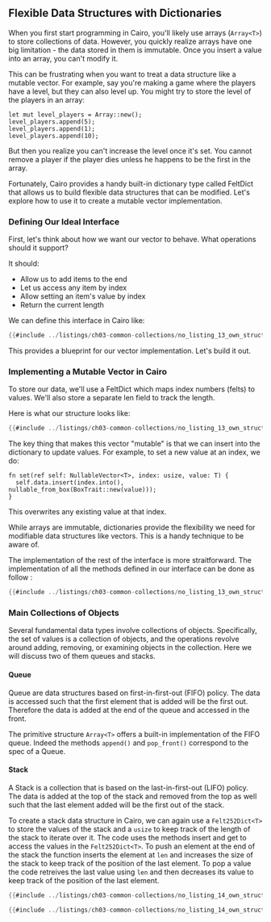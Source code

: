 ## Flexible Data Structures with Dictionaries

When you first start programming in Cairo, you'll likely use arrays (`Array<T>`) to store collections of data. However, you quickly realize arrays have one big limitation - the data stored in them is immutable. Once you insert a value into an array, you can't modify it.

This can be frustrating when you want to treat a data structure like a mutable vector. For example, say you're making a game where the players have a level, but they can also level up. You might try to store the level of the players in an array:

```rust,noplayground
let mut level_players = Array::new();
level_players.append(5);
level_players.append(1);
level_players.append(10); 
```

But then you realize you can't increase the level once it's set. You cannot remove a player if the player dies unless he happens to be the first in the array.

Fortunately, Cairo provides a handy built-in dictionary type called FeltDict that allows us to build flexible data structures that can be modified. Let's explore how to use it to create a mutable vector implementation.

### Defining Our Ideal Interface

First, let's think about how we want our vector to behave. What operations should it support?

It should:
- Allow us to add items to the end
- Let us access any item by index 
- Allow setting an item's value by index
- Return the current length


We can define this interface in Cairo like:


```rust
{{#include ../listings/ch03-common-collections/no_listing_13_own_struct_vect/src/lib.cairo:trait}}
```

This provides a blueprint for our vector implementation. Let's build it out.

### Implementing a Mutable Vector in Cairo 

To store our data, we'll use a FeltDict which maps index numbers (felts) to values. We'll also store a separate len field to track the length.

Here is what our structure looks like:
```rust
{{#include ../listings/ch03-common-collections/no_listing_13_own_struct_vect/src/lib.cairo:struct}}
```
The key thing that makes this vector "mutable" is that we can insert into the dictionary to update values. For example, to set a new value at an index, we do:

```rust,noplayground
fn set(ref self: NullableVector<T>, index: usize, value: T) {
  self.data.insert(index.into(), nullable_from_box(BoxTrait::new(value)));
}
```
This overwrites any existing value at that index.

While arrays are immutable, dictionaries provide the flexibility we need for modifiable data structures like vectors. This is a handy technique to be aware of.

The implementation of the rest of the interface is more straitforward. The implementation of all the methods defined in our interface can be done as follow :

```rust
{{#include ../listings/ch03-common-collections/no_listing_13_own_struct_vect/src/lib.cairo:implem}}
```


### Main Collections of Objects

Several fundamental data types involve collections of objects. Specifically, the set of values is a collection of objects, and the operations revolve around adding, removing, or examining objects in the collection. Here we will discuss two of them queues and stacks.

#### Queue

Queue are data structures based on first-in-first-out (FIFO) policy. The data is accessed such that the first element that is added will be the first out. Therefore the data is added at the end of the queue and accessed in the front.

The primitive structure `Array<T>` offers a built-in implementation of the FIFO queue. Indeed the methods `append()` and `pop_front()` correspond to the spec of a Queue.

#### Stack

A Stack is a collection that is based on the last-in-first-out (LIFO) policy. The data is added at the top of the stack and removed from the top as well such that the last element added will be the first out of the stack.

To create a stack data structure in Cairo, we can again use a `Felt252Dict<T>` to store the values of the stack and a `usize` to keep track of the length of the stack to iterate over it.
The code uses the methods insert and get to access the values in the `Felt252Dict<T>`. To push an element at the end of the stack the function inserts the element at `len` and increases the size of the stack to keep track of the position of the last element. To pop a value the code retreives the last value using `len` and then decreases its value to keep track of the position of the last element.

```rust
{{#include ../listings/ch03-common-collections/no_listing_14_own_struct_stack/src/lib.cairo:struct}}

{{#include ../listings/ch03-common-collections/no_listing_14_own_struct_stack/src/lib.cairo:implem}}


```